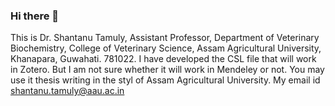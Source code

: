 ### Hi there 👋

This is Dr. Shantanu Tamuly, Assistant Professor, Department of Veterinary Biochemistry, College of Veterinary Science, Assam Agricultural University, Khanapara, Guwahati. 781022.
I have developed the CSL file that will work in Zotero. But I am not sure whether it will work in Mendeley or not. You may use it thesis writing in the styl of Assam Agricultural University.
My email id shantanu.tamuly@aau.ac.in
